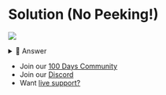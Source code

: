 # Solution (No Peeking!)
![](https://www.youtube.com/watch?v=x0Dz-EJKz-o)

<details> <summary> 👀 Answer </summary>

```python
def factorial(value):
  if value == 1:
    return 1
  else:
    return value * factorial(value-1)

print(factorial(5))
```

</details>

- Join our [100 Days Community](https://replit.com/100-days-help)
- Join our [Discord](https://replit.com/discord)
- Want [live support?](https://replit.com/replit-101)